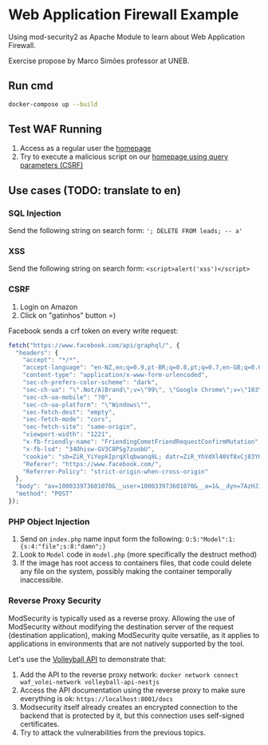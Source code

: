 # Web Application Firewall Example

Using mod-security2 as Apache Module to learn about Web Application Firewall.

Exercise propose by Marco Simões professor at UNEB.

## Run cmd

```bash
docker-compose up --build
```

## Test WAF Running


1. Access as a regular user the [homepage](http://localhost)
2. Try to execute a malicious script on our [homepage using query parameters (CSRF)](http://localhost?exec=%2Fbin%2Fsh%20rm%20-rf%20%2F)


## Use cases (TODO: translate to en)

### SQL Injection


Send the following string on search form:  `'; DELETE FROM leads; -- a'`

### XSS

Send the following string on search form: `<script>alert('xss')</script>`

### CSRF

1. Login on Amazon
2. Click on "gatinhos" button =)


Facebook sends a crf token on every write request:

```javascript
fetch("https://www.facebook.com/api/graphql/", {
  "headers": {
    "accept": "*/*",
    "accept-language": "en-NZ,en;q=0.9,pt-BR;q=0.8,pt;q=0.7,en-GB;q=0.6,en-US;q=0.5",
    "content-type": "application/x-www-form-urlencoded",
    "sec-ch-prefers-color-scheme": "dark",
    "sec-ch-ua": "\".Not/A)Brand\";v=\"99\", \"Google Chrome\";v=\"103\", \"Chromium\";v=\"103\"",
    "sec-ch-ua-mobile": "?0",
    "sec-ch-ua-platform": "\"Windows\"",
    "sec-fetch-dest": "empty",
    "sec-fetch-mode": "cors",
    "sec-fetch-site": "same-origin",
    "viewport-width": "1221",
    "x-fb-friendly-name": "FriendingCometFriendRequestConfirmMutation",
    "x-fb-lsd": "34Ohisw-GV3C8PSg7zuobU",
    "cookie": "sb=ZiR_YiYepkIprqXlqbwanq8L; datr=ZiR_YhVdXl40Vf8xCj83Y0pI; c_user=100033973601070; usida=eyJ2ZXIiOjEsImlkIjoiQXJjZnNheWYxOHBpZiIsInRpbWUiOjE2NTM0Nzg2OTF9; xs=6%3Ad5xxzTyonkfN0g%3A2%3A1652499712%3A-1%3A5559%3A%3AAcUuFi8qTgiDkbB4a7hfnRPI4ochvSKvAf2rGxuLbJg; fr=0ZSCkhlhP0LAi4sOK.AWXCfh9VjgBJBXr9EGPMsZ9yiLE.BixIbf.6L.AAA.0.0.BixIbf.AWWNogvSPo0; presence=C%7B%22t3%22%3A%5B%5D%2C%22utc3%22%3A1657046759298%2C%22v%22%3A1%7D",
    "Referer": "https://www.facebook.com/",
    "Referrer-Policy": "strict-origin-when-cross-origin"
  },
  "body": "av=100033973601070&__user=100033973601070&__a=1&__dyn=7AzHJ16U9ob8ng5K8G6EjBWo2nDwAxu13wsongS3q2ibwyzE2qwJyEiwsobo6u3y4o2Gwfi0LVEtwMw65xO321Rwwwg8a8465o-cwfG12wOKdwGxu782ly87e2l2Utwwwi831wiEjwZwlo5qfK6E7e58jwGzEaE5e7oqBwJK2W5olwUwOzEjUlDw-wAxe261eBx_y88E6a0BFobpEbUGdG0HE88cA0z8c84qifxe3u364U&__csr=gT2QeMB99kQyEQIlsAvOEJOcnt9PcZiW9dkySO9F9WWAuABiOlHjiGIBemXJAjFLDgx5ti5p3Rj-uGS4XCG-vJeXykHtp8yi-BGnXzCFKiVJ6CAWBCDhEgmm9Djx6Fryqg8ajGaKm4ryFqUXBAK4ojBx26F8fupeicz8mUpxCdg9FrwIy8S18zox0goO4qyFocUK45yE9EOmcwsU2dzUS5E8UiyEeoW1fBAwnGwhUbUd8cocU3dx-m1Ewho2ro5e0U8O2S2a0dWwTw5-wqE7u08gw6vwjo0fGy01Zm1qg02zWg0e4u6V86e2O0gG01dlm04Qo1540dVw3k81Zo1Vo7m&__req=1k&__hs=19178.HYP%3Acomet_pkg.2.1.0.2.1&dpr=1&__ccg=EXCELLENT&__rev=1005789268&__s=m7ng5r%3Apungvj%3Adykty7&__hsi=7116961603644637861-0&__comet_req=15&fb_dtsg=NAcMi-xJE907mteH1do_Pya_oZTVeeQW5u5Al6bDodBXXy-wAaaflNQ%3A6%3A1652499712&jazoest=25457&lsd=34Ohisw-GV3C8PSg7zuobU&__spin_r=1005789268&__spin_b=trunk&__spin_t=1657046751&fb_api_caller_class=RelayModern&fb_api_req_friendly_name=FriendingCometFriendRequestConfirmMutation&variables=%7B%22input%22%3A%7B%22attribution_id_v2%22%3A%22CometHomeRoot.react%2Ccomet.home%2Clogo%2C1657046760421%2C874509%2C4748854339%22%2C%22friend_requester_id%22%3A%22100082852422389%22%2C%22source%22%3A%22rhc_friend_requests%22%2C%22actor_id%22%3A%22100033973601070%22%2C%22client_mutation_id%22%3A%223%22%7D%2C%22scale%22%3A1%2C%22refresh_num%22%3A0%7D&server_timestamps=true&doc_id=5231542923604712&fb_api_analytics_tags=%5B%22qpl_active_flow_ids%3D30605361%22%5D",
  "method": "POST"
});
```

### PHP Object Injection

1. Send on `index.php` name input form the following: `O:5:"Model":1:{s:4:"file";s:8:"damn";}`
2. Look to `Model` code in `model.php` (more specifically the destruct method)
3. If the image has root access to containers files, that code could delete any file on the system, possibly making the container temporally inaccessible. 


### Reverse Proxy Security

ModSecurity is typically used as a reverse proxy. Allowing the use of ModSecurity without modifying the destination server of the request (destination application), making ModSecurity quite versatile, as it applies to applications in environments that are not natively supported by the tool.

Let's use the [Volleyball API](https://github.com/josecleiton/volleyball-api) to demonstrate that: 

1. Add the API to the reverse proxy network: `docker network connect waf_volei-network volleyball-api-nestjs`
2. Access the API documentation using the reverse proxy to make sure everything is ok: `https://localhost:8001/docs`
3. Modsecurity itself already creates an encrypted connection to the backend that is protected by it, but this connection uses self-signed certificates.
4. Try to attack the vulnerabilities from the previous topics.
